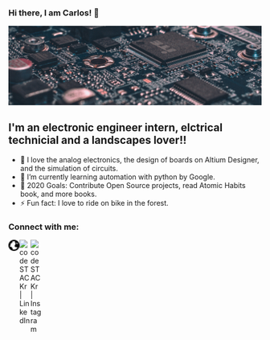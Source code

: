 ### Hi there, I am Carlos! :wave:

![PCB for profile](https://github.com/PatrickAngel0208/PatrickAngel0208/blob/master/profile_image.jpg?raw=true)



## I'm an electronic engineer intern, elctrical technicial and a landscapes lover!!

- 🔭 I love the analog electronics, the design of boards on Altium Designer, and the simulation of circuits.
- 🌱 I’m currently learning automation with python by Google.
- 🥅 2020 Goals: Contribute Open Source projects, read Atomic Habits book, and more books.
- ⚡ Fun fact: I love to ride on bike in the forest.  

### Connect with me:

[<img align="left" alt="codeSTACKr.com" width="22px" src="https://raw.githubusercontent.com/iconic/open-iconic/master/svg/globe.svg" />][website]
[<img align="left" alt="codeSTACKr | LinkedIn" width="22px" src="https://cdn.jsdelivr.net/npm/simple-icons@v3/icons/linkedin.svg" />][linkedin]
[<img align="left" alt="codeSTACKr | Instagram" width="22px" src="https://cdn.jsdelivr.net/npm/simple-icons@v3/icons/instagram.svg" />][instagram]

<br />

</details>

[website]: asd
[instagram]: asd
[linkedin]: https://www.linkedin.com/in/patrickangel0208/
